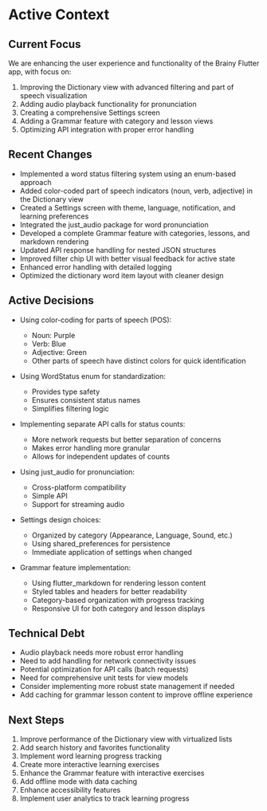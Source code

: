 # Active Context

## Current Focus
We are enhancing the user experience and functionality of the Brainy Flutter app, with focus on:
1. Improving the Dictionary view with advanced filtering and part of speech visualization
2. Adding audio playback functionality for pronunciation
3. Creating a comprehensive Settings screen
4. Adding a Grammar feature with category and lesson views
5. Optimizing API integration with proper error handling

## Recent Changes
- Implemented a word status filtering system using an enum-based approach
- Added color-coded part of speech indicators (noun, verb, adjective) in the Dictionary view
- Created a Settings screen with theme, language, notification, and learning preferences
- Integrated the just_audio package for word pronunciation
- Developed a complete Grammar feature with categories, lessons, and markdown rendering
- Updated API response handling for nested JSON structures
- Improved filter chip UI with better visual feedback for active state
- Enhanced error handling with detailed logging
- Optimized the dictionary word item layout with cleaner design

## Active Decisions
- Using color-coding for parts of speech (POS):
  - Noun: Purple
  - Verb: Blue
  - Adjective: Green
  - Other parts of speech have distinct colors for quick identification

- Using WordStatus enum for standardization:
  - Provides type safety
  - Ensures consistent status names
  - Simplifies filtering logic

- Implementing separate API calls for status counts:
  - More network requests but better separation of concerns
  - Makes error handling more granular
  - Allows for independent updates of counts

- Using just_audio for pronunciation:
  - Cross-platform compatibility
  - Simple API
  - Support for streaming audio

- Settings design choices:
  - Organized by category (Appearance, Language, Sound, etc.)
  - Using shared_preferences for persistence
  - Immediate application of settings when changed

- Grammar feature implementation:
  - Using flutter_markdown for rendering lesson content
  - Styled tables and headers for better readability
  - Category-based organization with progress tracking
  - Responsive UI for both category and lesson displays

## Technical Debt
- Audio playback needs more robust error handling
- Need to add handling for network connectivity issues
- Potential optimization for API calls (batch requests)
- Need for comprehensive unit tests for view models
- Consider implementing more robust state management if needed
- Add caching for grammar lesson content to improve offline experience

## Next Steps
1. Improve performance of the Dictionary view with virtualized lists
2. Add search history and favorites functionality
3. Implement word learning progress tracking
4. Create more interactive learning exercises
5. Enhance the Grammar feature with interactive exercises
6. Add offline mode with data caching
7. Enhance accessibility features
8. Implement user analytics to track learning progress 